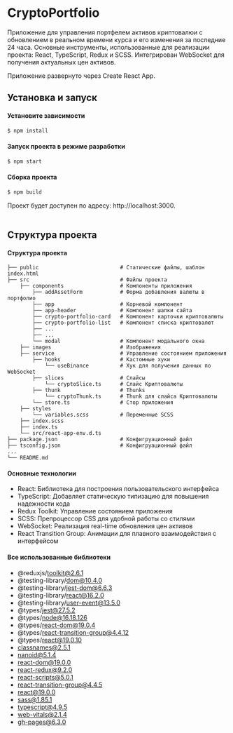 # CryptoPortfolio

Приложение для управления портфелем активов криптовалюи с обновлением  в реальном времени курса и его изменения за последние 24 часа. Основные инструменты, использованные для реализации проекта: React, TypeScript, Redux и SCSS. Интегрирован WebSocket для получения актуальных цен активов.  

Приложение развернуто через Create React App.

## Установка и запуск  

#### Установите зависимости

```bash
$ npm install
```

#### Запуск проекта в режиме разработки
```bash
$ npm start
```

#### Сборка проекта
```bash
$ npm build
```

Проект будет доступен по адресу: http://localhost:3000.
<br /><br />

## Структура проекта

#### Структура проекта

    
    ├── public                          # Статические файлы, шаблон index.html
    ├── src                             # Файлы проекта
        ├── components                  # Компоненты приложения
            ├── addAssetForm            # Форма добавления валюты в портфолио
            ├── app                     # Корневой компонент
            ├── app-header              # Компонент шапки сайта
            ├── crypto-portfolio-card   # Компонент карточки криптовалюты
            ├── crypto-portfolio-list   # Компонент списка криптовалют
            ├── ...
            ├── ...
            └── modal                   # Компонент модального окна
        ├── images                      # Изображения
        ├── service                     # Управление состоянием приложения
            ├── hooks                   # Кастомные хуки
                └── useBinance          # Хук для получения данных по WebSocket
            ├── slices                  # Слайсы
                └── cryptoSlice.ts      # Слайс Криптовалюты
            ├── thunk                   # Thunks
                └── cryptoThunk.ts      # Thunk для слайса Криптовалюты
            └── store.ts                # Стор приложения
        ├── styles
            └── variables.scss          # Переменные SCSS
        ├── index.scss
        ├── index.ts
        └── src/react-app-env.d.ts
    ├── package.json                    # Конфигруационный файл
    ├── tsconfig.json                   # Конфигруационный файл
    ...
    └── README.md                       


#### Основные технологии

* React: Библиотека для построения пользовательского интерфейса
* TypeScript: Добавляет статическую типизацию для повышения надежности кода
* Redux Toolkit: Управление состоянием приложения
* SCSS: Препроцессор CSS для удобной работы со стилями
* WebSocket: Реализация real-time обновления цен активов
* React Transition Group: Анимации для плавного взаимодействия с интерфейсом

#### Все использованные библиотеки
* @reduxjs/toolkit@2.6.1  
* @testing-library/dom@10.4.0  
* @testing-library/jest-dom@6.6.3  
* @testing-library/react@16.2.0  
* @testing-library/user-event@13.5.0  
* @types/jest@27.5.2  
* @types/node@16.18.126  
* @types/react-dom@19.0.4  
* @types/react-transition-group@4.4.12  
* @types/react@19.0.10  
* classnames@2.5.1  
* nanoid@5.1.4  
* react-dom@19.0.0  
* react-redux@9.2.0  
* react-scripts@5.0.1  
* react-transition-group@4.4.5  
* react@19.0.0  
* sass@1.85.1  
* typescript@4.9.5  
* web-vitals@2.1.4  
* gh-pages@6.3.0